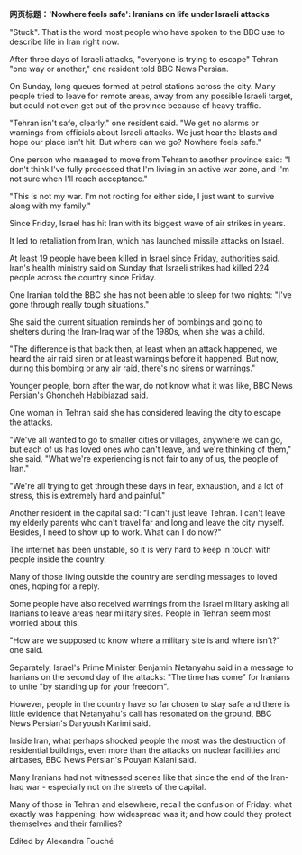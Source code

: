 <p><strong>网页标题：'Nowhere feels safe': Iranians on life under Israeli attacks</strong></p>
<p>"Stuck". That is the word most people who have spoken to the BBC use to describe life in Iran right now.</p>
<p>After three days of Israeli attacks, "everyone is trying to escape" Tehran "one way or another," one resident told BBC News Persian.</p>
<p>On Sunday, long queues formed at petrol stations across the city. Many people tried to leave for remote areas, away from any possible Israeli target, but could not even get out of the province because of heavy traffic.</p>
<p>"Tehran isn't safe, clearly," one resident said. "We get no alarms or warnings from officials about Israeli attacks. We just hear the blasts and hope our place isn't hit. But where can we go? Nowhere feels safe."</p>
<p>One person who managed to move from Tehran to another province said: "I don't think I've fully processed that I'm living in an active war zone, and I'm not sure when I'll reach acceptance."</p>
<p>"This is not my war. I'm not rooting for either side, I just want to survive along with my family."</p>
<p>Since Friday, Israel has hit Iran with its biggest wave of air strikes in years.</p>
<p>It led to retaliation from Iran, which has launched missile attacks on Israel.</p>
<p>At least 19 people have been killed in Israel since Friday, authorities said. Iran's health ministry said on Sunday that Israeli strikes had killed 224 people across the country since Friday.</p>
<p>One Iranian told the BBC she has not been able to sleep for two nights: "I've gone through really tough situations."</p>
<p>She said the current situation reminds her of bombings and going to shelters during the Iran-Iraq war of the 1980s, when she was a child.</p>
<p>"The difference is that back then, at least when an attack happened, we heard the air raid siren or at least warnings before it happened. But now, during this bombing or any air raid, there's no sirens or warnings."</p>
<p>Younger people, born after the war, do not know what it was like, BBC News Persian's Ghoncheh Habibiazad said.</p>
<p>One woman in Tehran said she has considered leaving the city to escape the attacks.</p>
<p>"We've all wanted to go to smaller cities or villages, anywhere we can go, but each of us has loved ones who can't leave, and we're thinking of them," she said. "What we're experiencing is not fair to any of us, the people of Iran."</p>
<p>"We're all trying to get through these days in fear, exhaustion, and a lot of stress, this is extremely hard and painful."</p>
<p>Another resident in the capital said: "I can't just leave Tehran. I can't leave my elderly parents who can't travel far and long and leave the city myself. Besides, I need to show up to work. What can I do now?"</p>
<p>The internet has been unstable, so it is very hard to keep in touch with people inside the country.</p>
<p>Many of those living outside the country are sending messages to loved ones, hoping for a reply.</p>
<p>Some people have also received warnings from the Israel military asking all Iranians to leave areas near military sites. People in Tehran seem most worried about this.</p>
<p>"How are we supposed to know where a military site is and where isn't?" one said.</p>
<p>Separately, Israel's Prime Minister Benjamin Netanyahu said in a message to Iranians on the second day of the attacks: "The time has come" for Iranians to unite "by standing up for your freedom".</p>
<p>However, people in the country have so far chosen to stay safe and there is little evidence that Netanyahu's call has resonated on the ground, BBC News Persian's Daryoush Karimi said.</p>
<p>Inside Iran, what perhaps shocked people the most was the destruction of residential buildings, even more than the attacks on nuclear facilities and airbases, BBC News Persian's Pouyan Kalani said.</p>
<p>Many Iranians had not witnessed scenes like that since the end of the Iran-Iraq war - especially not on the streets of the capital.</p>
<p>Many of those in Tehran and elsewhere, recall the confusion of Friday: what exactly was happening; how widespread was it; and how could they protect themselves and their families?</p>
<p>Edited by Alexandra Fouché</p>